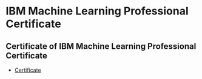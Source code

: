 # IBM Machine Learning Professional Certificate
## Certificate of IBM Machine Learning Professional Certificate
* [Certificate](https://www.coursera.org/account/accomplishments/professional-cert/QWJ9XKH4RCZB)

